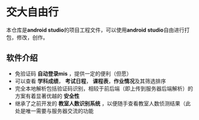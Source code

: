 # 交大自由行
本仓库是**android studio**的项目工程文件，可以使用**android studio**自由进行打包，修改，创作。
## 软件介绍
- 免验证码 **自动登录mis** ，提供一定的便利（但愿）
- 可以查看 **学科成绩**， **考试日程**， **课程表**，**作业情况**及其筛选排序
- 完全本地解析包括验证码识别，相较于前后端（即上传到服务器后端解析）的方案有着显著优越的 **安全性**
- 继承了之前开发的 **教室人数识别系统** ，以便随手查看教室人数侦测结果（此处是唯一需要与服务器交流的功能
